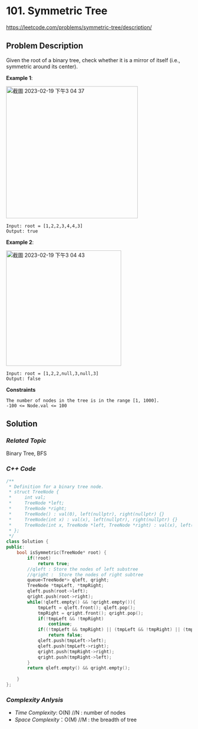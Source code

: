 # 101. Symmetric Tree
https://leetcode.com/problems/symmetric-tree/description/

## Problem Description

Given the root of a binary tree, check whether it is a mirror of itself (i.e., symmetric around its center).


**Example 1**:

<img width="357" alt="截圖 2023-02-19 下午3 04 37" src="https://user-images.githubusercontent.com/18256877/219934014-5a038aba-25f4-4a93-a1f2-996a740c8183.png">

```
Input: root = [1,2,2,3,4,4,3]
Output: true
```
**Example 2**:

<img width="312" alt="截圖 2023-02-19 下午3 04 43" src="https://user-images.githubusercontent.com/18256877/219934015-376354cc-6ca4-476c-b48f-35abfea4d3a6.png">

```
Input: root = [1,2,2,null,3,null,3]
Output: false
```


**Constraints**
```
The number of nodes in the tree is in the range [1, 1000].
-100 <= Node.val <= 100
```

## Solution

### _Related Topic_
   Binary Tree, BFS

### _C++ Code_
```cpp
/**
 * Definition for a binary tree node.
 * struct TreeNode {
 *     int val;
 *     TreeNode *left;
 *     TreeNode *right;
 *     TreeNode() : val(0), left(nullptr), right(nullptr) {}
 *     TreeNode(int x) : val(x), left(nullptr), right(nullptr) {}
 *     TreeNode(int x, TreeNode *left, TreeNode *right) : val(x), left(left), right(right) {}
 * };
 */
class Solution {
public:
    bool isSymmetric(TreeNode* root) {
        if(!root)
            return true;
        //qleft : Store the nodes of left substree 
        //qright :  Store the nodes of right subtree
        queue<TreeNode*> qleft, qright;
        TreeNode *tmpLeft, *tmpRight;
        qleft.push(root->left);
        qright.push(root->right);
        while(!qleft.empty() && !qright.empty()){
            tmpLeft = qleft.front(); qleft.pop();
            tmpRight = qright.front(); qright.pop();
            if(!tmpLeft && !tmpRight)
                continue;
            if((!tmpLeft && tmpRight) || (tmpLeft && !tmpRight) || (tmpLeft->val != tmpRight->val))
                return false;
            qleft.push(tmpLeft->left);
            qleft.push(tmpLeft->right);
            qright.push(tmpRight->right);
            qright.push(tmpRight->left);
        }
        return qleft.empty() && qright.empty();
        
    }
};
```

### _Complexity Anlysis_
- _Time Complexity_: O(N)    //N : number of nodes
- _Space Complexity_：O(M)   //M : the breadth of tree
